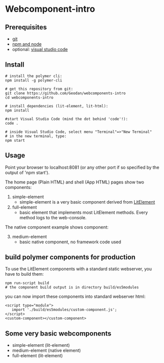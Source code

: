 # Webcomponent-intro

## Prerequisites
* [git](https://git-scm.com/downloads)
* [npm and node](https://nodejs.org/en/download/)
* optional: [visual studio code](https://code.visualstudio.com/download)

## Install
    # install the polymer cli:
    npm install -g polymer-cli

    # get this repository from git:
    git clone https://github.com/Geodan/webcomponents-intro
    cd webcomponents-intro

    # install dependencies (lit-element, lit-html):
    npm install

    #start Visual Studio Code (mind the dot behind 'code'!):
    code .

    # inside Visual Studio Code, select menu "Terminal"=>"New Terminal"
    # in the new terminal, type:
    npm start

## Usage
Point your browser to localhost:8081 (or any other port if so specified by the output of 'npm start').

The home page (Plain HTML) and shell (App HTML) pages show two components:
1. simple-element
    * simple-element is a very basic component derived from [LitElement](https://lit-element.polymer-project.org)
2. full-element
    * basic element that implements most LitElement methods. Every method logs to the web-console.

The native component example shows component:

3. medium-element
    * basic native component, no framework code used



## build polymer components for production 
To use the LitElement components with a standard static webserver, you have to build them:

    npm run-script build
    # the component build output is in directory build/es5modules

you can now import these components into standard webserver html:

    <script type="module">
       import './build/es5modules/custom-component.js';
    </script>
    <custom-component></custom-component>

## Some very basic webcomponents
* simple-element (lit-element)
* medium-element (native element)
* full-element (lit-element)


